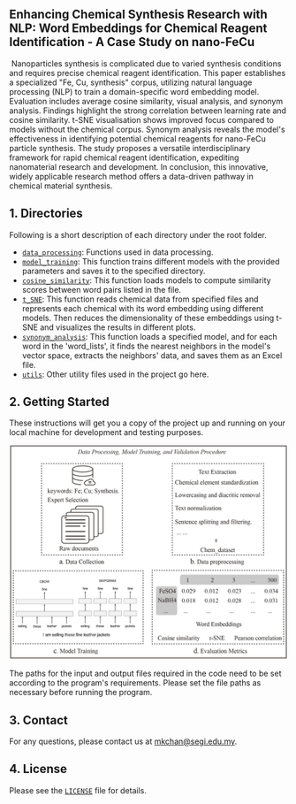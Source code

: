 ## Enhancing Chemical Synthesis Research with NLP: Word Embeddings for Chemical Reagent Identification - A Case Study on nano-FeCu

​            Nanoparticles synthesis is complicated due to varied synthesis conditions and requires precise chemical reagent identification. This paper establishes a specialized "Fe, Cu, synthesis" corpus, utilizing natural language processing (NLP) to train a domain-specific word embedding model. Evaluation includes average cosine similarity, visual analysis, and synonym analysis. Findings highlight the strong correlation between learning rate and cosine similarity. t-SNE visualisation shows improved focus 
compared to models without the chemical corpus. Synonym analysis reveals the model's effectiveness in identifying potential chemical reagents for nano-FeCu particle synthesis. The study proposes a versatile interdisciplinary framework for rapid chemical reagent identification, expediting nanomaterial research and development. In conclusion, this innovative, widely applicable research method offers a data-driven pathway in chemical material synthesis.



## 1. Directories

Following is a short description of each directory under the root folder.

* <code>[data_processing](./data_processing)</code>: Functions used in data processing.
* <code>[model_training](./model_training)</code>: This function trains different models with the provided parameters and saves it to the specified directory.
* <code>[cosine_similarity](./cosine_similarity)</code>: This function loads models to compute similarity scores between word pairs listed in the file.
* <code>[t_SNE](./t_SNE)</code>: This function reads chemical data from specified files and represents each chemical with its word embedding using different models. Then reduces the dimensionality of these embeddings using t-SNE and visualizes the results in different plots.
* <code>[synonym_analysis](./synonym_analysis)</code>: This function loads a specified model, and for each word in the 'word_lists', it finds the nearest neighbors in the model's vector space, extracts the neighbors' data, and saves them as an Excel file.
* <code>[utils](./utils)</code>: Other utility files used in the project go here.

## 2. Getting Started

These instructions will get you a copy of the project up and running on your local machine for development and testing purposes.

![图片描述](https://github.com/nanofecu/image/blob/main/Workflow.jpg)

The paths for the input and output files required in the code need to be set according to the program's requirements. Please set the file paths as necessary before running the program.



## 3. Contact

For any questions, please contact us at mkchan@segi.edu.my.

## 4. License

Please see the <code>[LICENSE](./LICENSE)</code> file for details.
